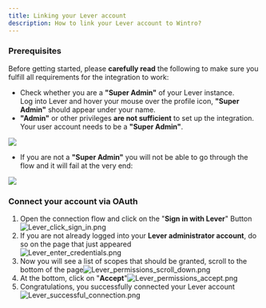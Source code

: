 ```yaml
---
title: Linking your Lever account
description: How to link your Lever account to Wintro?
---
```


### Prerequisites

Before getting started, please **carefully read** the following to make sure you fulfill all requirements for the integration to work:

*   Check whether you are a **"Super Admin"** of your Lever instance.  
    Log into Lever and hover your mouse over the profile icon, **"Super Admin"** should appear under your name.
*   **"Admin"** or other privileges **are not sufficient** to set up the integration.  
    Your user account needs to be a **"Super Admin"**.

**![](https://help.kombo.dev/hc/article_attachments/17647173611537)**

*   If you are not a **"Super Admin"** you will not be able to go through the flow and it will fail at the very end:

![](https://help.kombo.dev/hc/article_attachments/17647032366353)

### Connect your account via OAuth

1.  Open the connection flow and click on the "**Sign in with Lever**" Button![Lever_click_sign_in.png](https://help.kombo.dev/hc/article_attachments/15754792574993)
2.  If you are not already logged into your **Lever administrator account**, do so on the page that just appeared  
    ![Lever_enter_credentials.png](https://help.kombo.dev/hc/article_attachments/15754777208337)
3.  Now you will see a list of scopes that should be granted, scroll to the bottom of the page![Lever_permissions_scroll_down.png](https://help.kombo.dev/hc/article_attachments/15754784040721)
4.  At the bottom, click on "**Accept**"![Lever_permissions_accept.png](https://help.kombo.dev/hc/article_attachments/15754792647185)
5.  Congratulations, you successfully connected your Lever account![Lever_successful_connection.png](https://help.kombo.dev/hc/article_attachments/15754792693649)